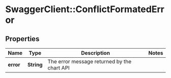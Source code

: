# SwaggerClient::ConflictFormatedError

## Properties
Name | Type | Description | Notes
------------ | ------------- | ------------- | -------------
**error** | **String** | The error message returned by the chart API | 


